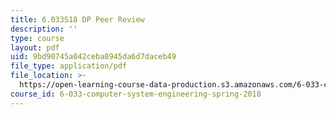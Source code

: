 ```yaml
---
title: 6.033S18 DP Peer Review
description: ''
type: course
layout: pdf
uid: 9bd90745a042ceba8945da6d7daceb49
file_type: application/pdf
file_location: >-
  https://open-learning-course-data-production.s3.amazonaws.com/6-033-computer-system-engineering-spring-2018/9bd90745a042ceba8945da6d7daceb49_MIT6_033S18_DP_PeerReview.pdf
course_id: 6-033-computer-system-engineering-spring-2018
---
```

